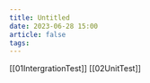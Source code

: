 ```yaml
---
title: Untitled
date: 2023-06-28 15:00
article: false
tags:
---
```


[[01IntergrationTest]]
[[02UnitTest]]
